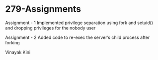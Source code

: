 # 279-Assignments

Assignment - 1
Implemented privilege separation using fork and setuid() and dropping privileges for the nobody user

Assignment - 2
Added code to re-exec the server’s child process after forking

Vinayak Kini

